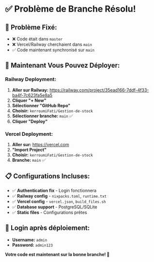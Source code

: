 # ✅ **Problème de Branche Résolu!**

## 🔧 **Problème Fixé:**
- ❌ Code était dans `master` 
- ❌ Vercel/Railway cherchaient dans `main`
- ✅ Code maintenant synchronisé sur `main`

## 🚀 **Maintenant Vous Pouvez Déployer:**

### **Railway Deployment:**
1. **Aller sur Railway:** https://railway.com/project/35ead166-7ddf-4f33-ba4f-7c623fa5e8a5
2. **Cliquer "+ New"**
3. **Sélectionner "GitHub Repo"**
4. **Choisir:** `kerroumiFati/Gestion-de-stock`
5. **Sélectionner branche:** `main` ✅
6. **Cliquer "Deploy"**

### **Vercel Deployment:**
1. **Aller sur:** https://vercel.com
2. **"Import Project"**
3. **Choisir:** `kerroumiFati/Gestion-de-stock`
4. **Branche:** `main` ✅

## 📋 **Configurations Incluses:**
- ✅ **Authentication fix** - Login fonctionnera
- ✅ **Railway config** - `nixpacks.toml`, `runtime.txt`
- ✅ **Vercel config** - `vercel.json`, `build_files.sh`
- ✅ **Database support** - PostgreSQL/SQLite
- ✅ **Static files** - Configurations prêtes

## 🎯 **Login après déploiement:**
- **Username:** `admin`
- **Password:** `admin123`

**Votre code est maintenant sur la bonne branche! 🚀**